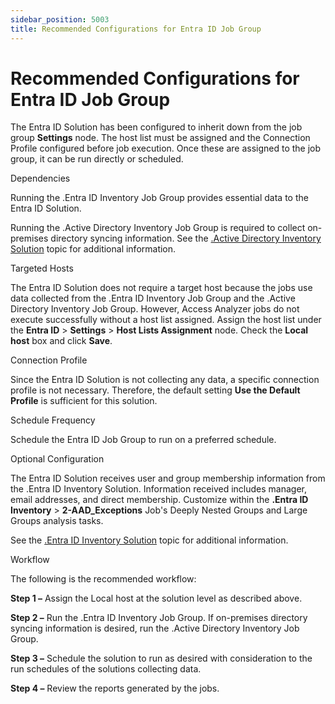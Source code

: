 ```yaml
---
sidebar_position: 5003
title: Recommended Configurations for Entra ID Job Group
---
```


# Recommended Configurations for Entra ID Job Group

The Entra ID Solution has been configured to inherit down from the job group **Settings** node. The host list must be assigned and the Connection Profile configured before job execution. Once these are assigned to the job group, it can be run directly or scheduled.

Dependencies

Running the .Entra ID Inventory Job Group provides essential data to the Entra ID Solution.

Running the .Active Directory Inventory Job Group is required to collect on-premises directory syncing information. See the [.Active Directory Inventory Solution](../ActiveDirectoryInventory/Overview ".Active Directory Inventory Solution") topic for additional information.

Targeted Hosts

The Entra ID Solution does not require a target host because the jobs use data collected from the .Entra ID Inventory Job Group and the .Active Directory Inventory Job Group. However, Access Analyzer jobs do not execute successfully without a host list assigned. Assign the host list under the **Entra ID** > **Settings** > **Host Lists Assignment** node. Check the **Local host** box and click **Save**.

Connection Profile

Since the Entra ID Solution is not collecting any data, a specific connection profile is not necessary. Therefore, the default setting **Use the Default Profile** is sufficient for this solution.

Schedule Frequency

Schedule the Entra ID Job Group to run on a preferred schedule.

Optional Configuration

The Entra ID Solution receives user and group membership information from the .Entra ID Inventory Solution. Information received includes manager, email addresses, and direct membership. Customize within the **.Entra ID Inventory** > **2-AAD\_Exceptions** Job's Deeply Nested Groups and Large Groups analysis tasks.

See the [.Entra ID Inventory Solution](../EntraIDInventory/Overview ".Entra ID Inventory Solution") topic for additional information.

Workflow

The following is the recommended workflow:

**Step 1 –** Assign the Local host at the solution level as described above.

**Step 2 –** Run the .Entra ID Inventory Job Group. If on-premises directory syncing information is desired, run the .Active Directory Inventory Job Group.

**Step 3 –** Schedule the solution to run as desired with consideration to the run schedules of the solutions collecting data.

**Step 4 –** Review the reports generated by the jobs.